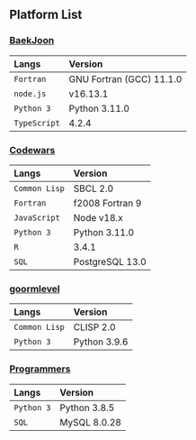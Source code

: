 ## Platform List


### [BaekJoon](https://www.acmicpc.net/)
|Langs|Version|
|:---|:---|
|```Fortran```|GNU Fortran (GCC) 11.1.0|
|```node.js```|v16.13.1|
|```Python 3```|Python 3.11.0|
|```TypeScript```|4.2.4|


### [Codewars](https://www.codewars.com/)
|Langs|Version|
|:---|:---|
|```Common Lisp```|SBCL 2.0|
|```Fortran```|f2008 Fortran 9|
|```JavaScript```|Node v18.x
|```Python 3```|Python 3.11.0|
|```R```|3.4.1|
|```SQL```|PostgreSQL 13.0|


### [goormlevel](https://level.goorm.io/)
|Langs|Version|
|:---|:---|
|```Common Lisp```|CLISP 2.0|
|```Python 3```|Python 3.9.6|


### [Programmers](https://school.programmers.co.kr/learn/challenges)
|Langs|Version|
|:---|:---|
|```Python 3```|Python 3.8.5|
|```SQL```|MySQL 8.0.28|
